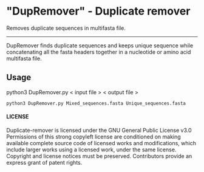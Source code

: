 # "DupRemover" - Duplicate remover
Removes duplicate sequences in multifasta file.

-------------------------

DupRemover finds duplicate sequences and keeps unique sequence while concatenating all the fasta headers together in a nucleotide or amino acid multifasta file.



## Usage
python3 DupRemover.py < input file > < output file >
  
  ```
  python3 DupRemover.py Mixed_sequences.fasta Unique_sequences.fasta
  ```


#### LICENSE
Duplicate-remover is licensed under the
GNU General Public License v3.0
Permissions of this strong copyleft license are conditioned on making available complete source code of licensed works and modifications, which include larger works using a licensed work, under the same license. Copyright and license notices must be preserved. Contributors provide an express grant of patent rights.
